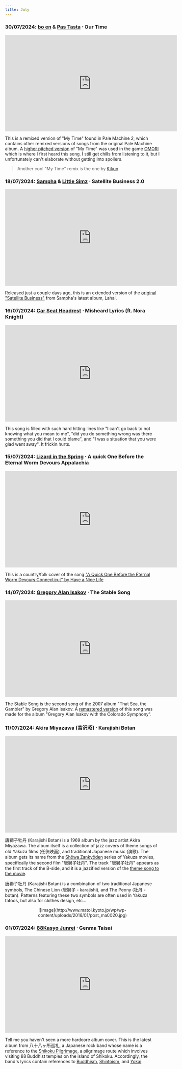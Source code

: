 ```yaml
---
title: July
---
```

### **30/07/2024**: [bo en](https://bo-en.info) & [Pas Tasta](https://pastasta.net) ⋅ Our Time
<iframe src="https://www.youtube.com/embed/8fe-xBODpT4" width="560" height="315" title="A YouTube video" frameborder="0" allowfullscreen></iframe>

This is a remixed version of "My Time" found in Pale Machine 2, which contains other remixed versions of songs from the original Pale Machine album. A [higher pitched version](https://www.youtube.com/watch?v=mzgYj_qCHLg) of "My Time" was used in the game [OMORI](https://store.steampowered.com/app/1150690/OMORI/) which is where I first heard this song. I still get chills from listening to it, but I unfortunately can't elaborate without getting into spoilers.

> Another cool "My Time" remix is the one by [Kikuo](https://www.youtube.com/watch?v=ZHl7JHiOxOM)

### **18/07/2024**: [Sampha](https://www.sampha.com) & [Little Simz](https://littlesimz.com) ⋅ Satellite Business 2.0
<iframe src="https://www.youtube.com/embed/THre1r5KGR0" width="560" height="315" title="A YouTube video" frameborder="0" allowfullscreen></iframe>

Released just a couple days ago, this is an extended version of the [original "Satellite Business"](https://www.youtube.com/watch?v=9GGhNO7udcQ&list=OLAK5uy_nAzbJnksSW-3lirXy1HdNTmhJ1vC3FMnM&index=5) from Sampha's latest album, Lahai.

### **16/07/2024**: [Car Seat Headrest](https://carseatheadrest.com) ⋅ Misheard Lyrics (ft. Nora Knight)
<iframe src="https://www.youtube.com/embed/4tRYcekYHnk" width="560" height="315" title="A YouTube video" frameborder="0" allowfullscreen></iframe>

This song is filled with such hard hitting lines like "I can't go back to not knowing what you mean to me", "did you do something wrong was there something you did that I could blame", and "I was a situation that you were glad went away". It frickin hurts.


### **15/07/2024**: [Lizard in the Spring](https://lizardinthespring.bandcamp.com) ⋅ A quick One Before the Eternal Worm Devours Appalachia
<iframe src="https://www.youtube.com/embed/feLsyQ_homk" width="560" height="315" title="A YouTube video" frameborder="0" allowfullscreen></iframe>

This is a country/folk cover of the song ["A Quick One Before the Eternal Worm Devours Connecticut" by Have a Nice Life](https://www.youtube.com/watch?v=8QmPCrC7uXw)


### **14/07/2024**: [Gregory Alan Isakov](https://gregoryalanisakov.com) ⋅ The Stable Song
<iframe src="https://www.youtube.com/embed/jGDjO9kuKyY" width="560" height="315" title="A YouTube video" frameborder="0" allowfullscreen></iframe>

The Stable Song is the second song of the 2007 album "That Sea, the Gambler" by Gregory Alan Isakov. A [remastered version](https://www.youtube.com/watch?v=AqyAmmEkVvI) of this song was made for the album "Gregory Alan Isakov with the Colorado Symphony".

### **11/07/2024**: Akira Miyazawa (宮沢昭) ⋅ Karajishi Botan
<iframe src="https://www.youtube.com/embed/XcacYydRMZM" width="560" height="315" title="A YouTube video" frameborder="0" allowfullscreen></iframe>

唐獅子牡丹 (Karajishi Botan) is a 1969 album by the jazz artist Akira Miyazawa. The album itself is a collection of jazz covers of theme songs of old Yakuza films (任侠映画), and traditional Japanese music (演歌). The album gets its name from the [Shôwa Zankyôden](https://ja.wikipedia.org/wiki/昭和残侠伝シリーズ) series of Yakuza movies, specifically the second film "唐獅子牡丹". The track "唐獅子牡丹" appears as the first track of the B-side, and it is a jazzified version of the [theme song to the movie](https://www.youtube.com/watch?v=DJuxF65texc). 

唐獅子牡丹 (Karajishi Botan) is a combination of two traditional Japanese symbols, The Chinese Lion (唐獅子 - karajishi), and The Peony (牡丹 - botan). Patterns featuring these two symbols are often used in Yakuza tatoos, but also for clothes design, etc...

<div align="center" markdown="1">
![image](http://www.matoi.kyoto.jp/wp/wp-content/uploads/2016/01/post_ma0020.jpg)
</div>

### **01/07/2024**: [88Kasyo Junrei](https://88kasyo.com) ⋅ Genma Taisai
<iframe src="https://www.youtube.com/embed/1KwZMSmCAIs" width="560" height="315" title="A YouTube video" frameborder="0" allowfullscreen></iframe>

Tell me you haven't seen a more hardcore album cover. This is the latest album from 八十八ヶ所巡礼, a Japanese rock band whose name is a reference to the [Shikoku Pilgrimage](https://en.wikipedia.org/wiki/Shikoku_Pilgrimage), a pilgrimage route which involves visiting 88 Buddhist temples on the island of Shikoku. Accordingly, the band's lyrics contain references to [Buddhism](https://en.wikipedia.org/wiki/Buddhism), [Shintoism](https://en.wikipedia.org/wiki/Shinto), and [Yokai](https://en.wikipedia.org/wiki/Y%C5%8Dkai).